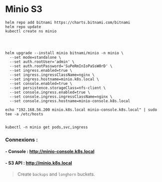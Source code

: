 # Minio S3

```
helm repo add bitnami https://charts.bitnami.com/bitnami
helm repo update
kubectl create ns minio




helm upgrade --install minio bitnami/minio -n minio \
  --set mode=standalone \
  --set auth.rootUser='admin' \
  --set auth.rootPassword='SuPeRmInIoPaSsW0rD' \
  --set ingress.enabled=true \
  --set ingress.ingressClassName=nginx \
  --set ingress.hostname=minio.k8s.local \
  --set console.enabled=true \
  --set persistence.storageClass=nfs-client \
  --set console.ingress.enabled=true \
  --set console.ingress.ingressClassName=nginx \
  --set console.ingress.hostname=minio-console.k8s.local
```


```
echo "192.168.56.200 minio.k8s.local minio-console.k8s.local" | sudo tee -a /etc/hosts


kubectl -n minio get pods,svc,ingress
```


### Connexions :
####  - Console :    http://minio-console.k8s.local
####  - S3 API :     http://minio.k8s.local


> Create `backups` and `longhorn` buckets.
